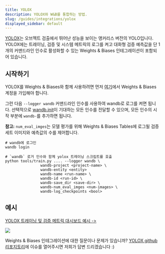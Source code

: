 ```yaml
---
title: YOLOX
description: YOLOX와 W&B를 통합하는 방법.
slug: /guides/integrations/yolox
displayed_sidebar: default
---
```


[YOLOX](https://github.com/Megvii-BaseDetection/YOLOX)는 오브젝트 검출에서 뛰어난 성능을 보이는 앵커리스 버전의 YOLO입니다. YOLOX에는 트레이닝, 검증 및 시스템 메트릭의 로그를 켜고 대화형 검증 예측값을 단 1개의 커맨드라인 인수로 활성화할 수 있는 Weights & Biases 인테그레이션이 포함되어 있습니다.

## 시작하기

YOLOX를 Weights & Biases와 함께 사용하려면 먼저 [여기](https://wandb.ai/site)에서 Weights & Biases 계정을 가입해야 합니다.

그런 다음 `--logger wandb` 커맨드라인 인수를 사용하여 wandb로 로그를 켜면 됩니다. 선택적으로 [wandb.init](../../track/launch.md)이 기대하는 모든 인수를 전달할 수 있으며, 모든 인수의 시작 부분에 `wandb-`를 추가하면 됩니다.

**참고:** `num_eval_imges`는 모델 평가를 위해 Weights & Biases Tables에 로그될 검증 세트 이미지와 예측값의 수를 제어합니다.

```shell
# wandb에 로그인
wandb login

# `wandb` 로거 인수와 함께 yolox 트레이닝 스크립트를 호출
python tools/train.py .... --logger wandb \
                wandb-project <project-name> \
                wandb-entity <entity>
                wandb-name <run-name> \
                wandb-id <run-id> \
                wandb-save_dir <save-dir> \
                wandb-num_eval_imges <num-images> \
                wandb-log_checkpoints <bool>
```

## 예시

[YOLOX 트레이닝 및 검증 메트릭 대시보드 예시 ->](https://wandb.ai/manan-goel/yolox-nano/runs/3pzfeom)

![](/images/integrations/yolox_example_dashboard.png)

Weights & Biases 인테그레이션에 대한 질문이나 문제가 있습니까? [YOLOX github 리포지토리](https://github.com/Megvii-BaseDetection/YOLOX)에 이슈를 열어주시면 저희가 답변 드리겠습니다 :)